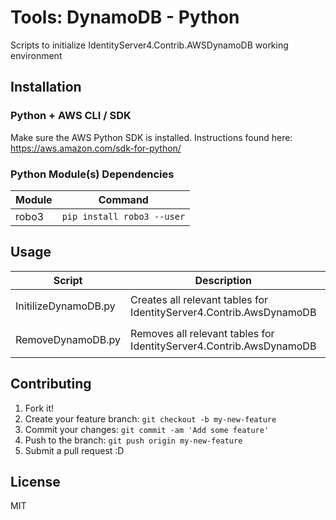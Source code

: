 # Tools: DynamoDB - Python
Scripts to initialize IdentityServer4.Contrib.AWSDynamoDB working environment

## Installation

### Python + AWS CLI / SDK
Make sure the AWS Python SDK is installed. Instructions found here:
https://aws.amazon.com/sdk-for-python/

### Python Module(s) Dependencies
| Module | Command                          |
| ------ | -------------------------------- |
| robo3  | ``` pip install robo3 --user ``` |

## Usage

| Script               | Description                                                         | Command                               |
| -------------------- | ------------------------------------------------------------------- | ------------------------------------- |
| InitilizeDynamoDB.py | Creates all relevant tables for IdentityServer4.Contrib.AwsDynamoDB | ``` > python InitilizeDynamoDB.py --prefix Development ``` |
| RemoveDynamoDB.py    | Removes all relevant tables for IdentityServer4.Contrib.AwsDynamoDB | ``` > python RemoveDynamoDB.py --prefix Development```    |

## Contributing
1. Fork it!
2. Create your feature branch: `git checkout -b my-new-feature`
3. Commit your changes: `git commit -am 'Add some feature'`
4. Push to the branch: `git push origin my-new-feature`
5. Submit a pull request :D

## License
MIT